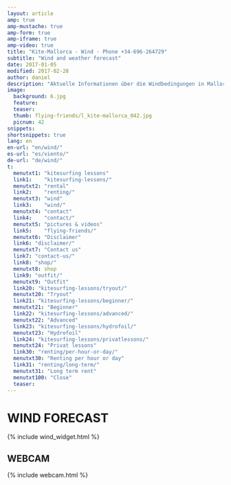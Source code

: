 ```yaml
---
layout: article
amp: true
amp-mustache: true
amp-form: true
amp-iframe: true
amp-video: true
title: "Kite-Mallorca - Wind - Phone +34-696-264729"
subtitle: "Wind and weather forecast"
date: 2017-01-05
modified: 2017-02-28
author: daniel
description: "Aktuelle Informationen über die Windbedingungen in Mallorca."
image:
  background: 6.jpg
  feature:
  teaser:
  thumb: flying-friends/l_kite-mallorca_042.jpg
  picnum: 42
snippets:
shortsnippets: true
lang: en
en-url: "en/wind/"
es-url: "es/viento/"
de-url: "de/wind/"
t:
  menutxt1: "kitesurfing lessons"
  link1:    "kitesurfing-lessons/"
  menutxt2: "rental"
  link2:    "renting/"
  menutxt3: "wind"
  link3:    "wind/"
  menutxt4: "contact"
  link4:    "contact/"
  menutxt5: "pictures & videos"
  link5:    "flying-friends/"
  menutxt6: "Disclaimer"
  link6: "disclaimer/"
  menutxt7: "Contact us"
  link7: "contact-us/"
  link8: "shop/"
  menutxt8: shop
  link9: "outfit/"
  menutxt9: "Outfit"
  link20: "kitesurfing-lessons/tryout/"
  menutxt20: "Tryout"
  link21: "kitesurfing-lessons/beginner/"
  menutxt21: "Beginner"
  link22: "kitesurfing-lessons/advanced/"
  menutxt22: "Advanced"
  link23: "kitesurfing-lessons/hydrofoil/"
  menutxt23: "Hydrofoil"
  link24: "kitesurfing-lessons/privatlessons/"
  menutxt24: "Privat lessons"
  link30: "renting/per-hour-or-day/"
  menutxt30: "Renting per hour or day"
  link31: "renting/long-term/"
  menutxt31: "Long term rent"
  menutxt100: "Close"
  teaser:
---
```


# WIND FORECAST

{% include wind_widget.html %}

## WEBCAM 

{% include webcam.html %}

